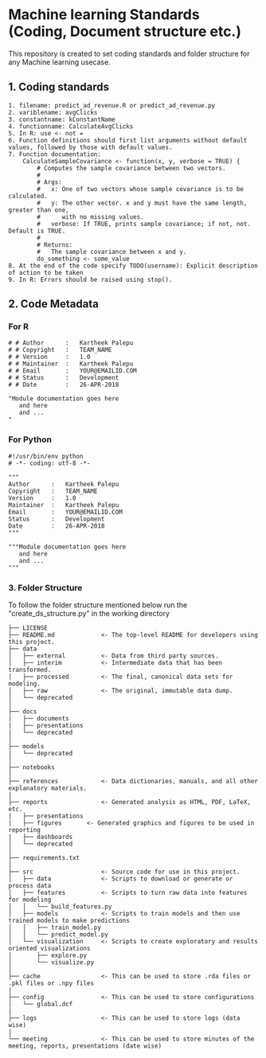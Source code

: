 # Machine learning Standards (Coding, Document structure etc.)
This repository is created to set coding standards and folder structure for any Machine learning usecase.

## 1. Coding standards
	1. filename: predict_ad_revenue.R or predict_ad_revenue.py
	2. variblename: avgClicks
	3. constantname: kConstantName
	4. functionname: CalculateAvgClicks
	5. In R: use <- not =
	6. Function definitions should first list arguments without default values, followed by those with default values.
	7. Function documentation:
		CalculateSampleCovariance <- function(x, y, verbose = TRUE) {
			# Computes the sample covariance between two vectors.
			#
			# Args:
			#   x: One of two vectors whose sample covariance is to be calculated.
			#   y: The other vector. x and y must have the same length, greater than one,
			#      with no missing values.
			#   verbose: If TRUE, prints sample covariance; if not, not. Default is TRUE.
			#
			# Returns:
			#   The sample covariance between x and y.
			do_something <- some_value
	8. At the end of the code specify TODO(username): Explicit description of action to be taken
	9. In R: Errors should be raised using stop().
  
## 2. Code Metadata
### For R
```
# # Author 		: 	Kartheek Palepu
# # Copyright 	: 	TEAM_NAME
# # Version 	: 	1.0
# # Maintainer 	: 	Kartheek Palepu
# # Email 		: 	YOUR@EMAILID.COM
# # Status 		: 	Development
# # Date		:	26-APR-2018

"Module documentation goes here
   and here
   and ...
"
```
### For Python
```
#!/usr/bin/env python
# -*- coding: utf-8 -*-

"""
Author 		: 	Kartheek Palepu
Copyright 	: 	TEAM_NAME
Version 	: 	1.0
Maintainer 	: 	Kartheek Palepu
Email 		: 	YOUR@EMAILID.COM
Status 		: 	Development
Date		: 	26-APR-2018
"""

"""Module documentation goes here
   and here
   and ...
"""
```

### 3. Folder Structure
To follow the folder structure mentioned below run the "create_ds_structure.py" in the working directory
```
├── LICENSE
├── README.md             <- The top-level README for developers using this project.
├── data
│   ├── external          <- Data from third party sources.
│   ├── interim           <- Intermediate data that has been transformed.
│   ├── processed         <- The final, canonical data sets for modeling.
│   ├── raw               <- The original, immutable data dump.
│   └── deprecated
│
├── docs
|	├── documents
|	├── presentations
|	└── deprecated
│
├── models
|	└── deprecated      
│
├── notebooks
│
├── references            <- Data dictionaries, manuals, and all other explanatory materials.
│
├── reports               <- Generated analysis as HTML, PDF, LaTeX, etc.
|	├── presentations
|	├── figures       <- Generated graphics and figures to be used in reporting
|	├── dashboards     
│   └── deprecated
│
├── requirements.txt
│
├── src                   <- Source code for use in this project.
│   ├── data              <- Scripts to download or generate or process data
│   ├── features          <- Scripts to turn raw data into features for modeling
│   │   └── build_features.py
│   ├── models            <- Scripts to train models and then use trained models to make predictions
│   │   ├── train_model.py
│   │   └── predict_model.py
│   └── visualization     <- Scripts to create exploratory and results oriented visualizations
│       ├── explore.py
│       └── visualize.py
│
├── cache                 <- This can be used to store .rda files or .pkl files or .npy files
|
├── config                <- This can be used to store configurations
│   └── global.dcf
|
├── logs                  <- This can be used to store logs (data wise)
|
└── meeting               <- This can be used to store minutes of the meeting, reports, presentations (date wise)
```
